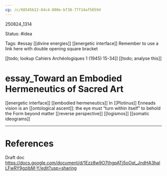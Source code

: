 ```yaml
---
cg: /c/68545b12-84c4-800e-bf38-77f14af56594
---
```


250824_1314

Status: #idea

Tags: #essay [[divine energies]] [[energetic interface]]
Remember to use a link here with double opening square bracket

[[todo; lookup Cahiers Archéologiques 1 (1945) 15-34]]
[[todo; analyse this]]
# essay_Toward an Embodied Hermeneutics of Sacred Art

[[energetic interface]]
[[embodied hermeneutics]] 
In [[Plotinus]] Enneads vision is an [[ontological ascent]]: the eye must “turn within itself” to behold the Form beyond matter
[[reverse perspective]]
[[logismos]]
[[somatic ideograms]]

---
# References

Draft doc
https://docs.google.com/document/d/1Ezz8w9O7thgpATj5oOql_JndHA3halLFwRY9gzibM-Y/edit?usp=sharing